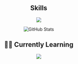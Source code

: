 
<h2 align="center">Skills </h2>

<p align="center">
  <a href="https://skillicons.dev">
    <img src="https://skillicons.dev/icons?i=vscode,linux,python,flask,docker,cpp,java,typescript,postgres" />
  </a>
</p>

<div align="center">
  <img src="https://github-readme-stats-jade-theta.vercel.app/api?username=Cavoq&show_icons=true&theme=github_dark" alt="GitHub Stats">
</div>

<div align="center">
  <h2>👨‍💻 Currently Learning</h2>
  <a href="https://skillicons.dev">
    <img src="https://skillicons.dev/icons?i=react,tailwind" />
  </a>
</div>

<!---
Dav3o/Dav3o is a ✨ special ✨ repository because its `README.md` (this file) appears on your GitHub profile.
You can click the Preview link to take a look at your changes.
--->
